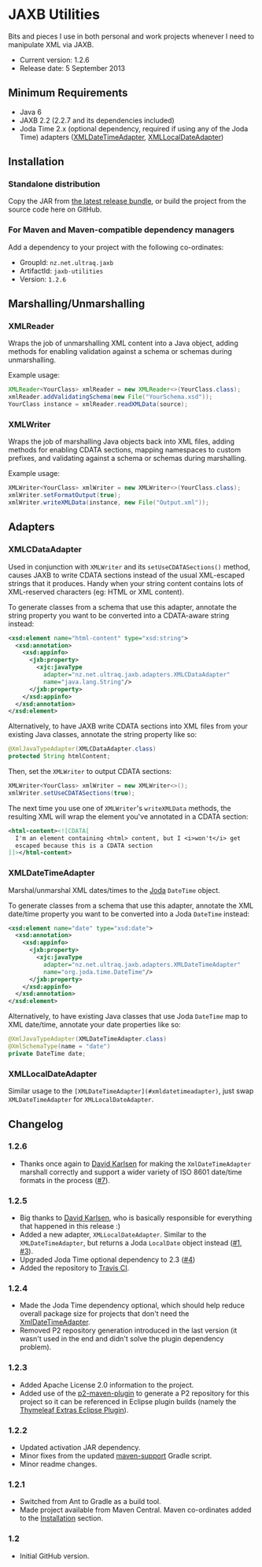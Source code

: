 
JAXB Utilities
==============

Bits and pieces I use in both personal and work projects whenever I need to
manipulate XML via JAXB.

 - Current version: 1.2.6
 - Release date: 5 September 2013


Minimum Requirements
--------------------

 - Java 6
 - JAXB 2.2 (2.2.7 and its dependencies included)
 - Joda Time 2.x (optional dependency, required if using any of the Joda Time)
   adapters ([XMLDateTimeAdapter](#xmldatetimeadapter), [XMLLocalDateAdapter](#xmllocaldateadapter))


Installation
------------

### Standalone distribution
Copy the JAR from [the latest release bundle](https://github.com/ultraq/jaxb-utilities/releases),
or build the project from the source code here on GitHub.

### For Maven and Maven-compatible dependency managers
Add a dependency to your project with the following co-ordinates:

 - GroupId: `nz.net.ultraq.jaxb`
 - ArtifactId: `jaxb-utilities`
 - Version: `1.2.6`


Marshalling/Unmarshalling
-------------------------

### XMLReader

Wraps the job of unmarshalling XML content into a Java object, adding methods
for enabling validation against a schema or schemas during unmarshalling.

Example usage:

```java
XMLReader<YourClass> xmlReader = new XMLReader<>(YourClass.class);
xmlReader.addValidatingSchema(new File("YourSchema.xsd"));
YourClass instance = xmlReader.readXMLData(source);
```


### XMLWriter

Wraps the job of marshalling Java objects back into XML files, adding methods
for enabling CDATA sections, mapping namespaces to custom prefixes, and
validating against a schema or schemas during marshalling.

Example usage:

```java
XMLWriter<YourClass> xmlWriter = new XMLWriter<>(YourClass.class);
xmlWriter.setFormatOutput(true);
xmlWriter.writeXMLData(instance, new File("Output.xml"));
```


Adapters
--------

### XMLCDataAdapter

Used in conjunction with `XMLWriter` and its `setUseCDATASections()` method,
causes JAXB to write CDATA sections instead of the usual XML-escaped strings
that it produces.  Handy when your string content contains lots of XML-reserved
characters (eg: HTML or XML content).

To generate classes from a schema that use this adapter, annotate the string
property you want to be converted into a CDATA-aware string instead:

```xml
<xsd:element name="html-content" type="xsd:string">
  <xsd:annotation>
    <xsd:appinfo>
      <jxb:property>
        <xjc:javaType
          adapter="nz.net.ultraq.jaxb.adapters.XMLCDataAdapter"
          name="java.lang.String"/>
      </jxb:property>
    </xsd:appinfo>
  </xsd:annotation>
</xsd:element>
```

Alternatively, to have JAXB write CDATA sections into XML files from your
existing Java classes, annotate the string property like so:

```java
@XmlJavaTypeAdapter(XMLCDataAdapter.class)
protected String htmlContent;
```

Then, set the `XMLWriter` to output CDATA sections:

```java
XMLWriter<YourClass> xmlWriter = new XMLWriter<>();
xmlWriter.setUseCDATASections(true);
```

The next time you use one of `XMLWriter`'s `writeXMLData` methods, the resulting
XML will wrap the element you've annotated in a CDATA section:

```xml
<html-content><![CDATA[
  I'm an element containing <html> content, but I <i>won't</i> get
  escaped because this is a CDATA section
]]></html-content>
```


### XMLDateTimeAdapter

Marshal/unmarshal XML dates/times to the [Joda](http://joda-time.sourceforge.net/)
`DateTime` object.

To generate classes from a schema that use this adapter, annotate the XML date/time
property you want to be converted into a Joda `DateTime` instead:

```xml
<xsd:element name="date" type="xsd:date">
  <xsd:annotation>
    <xsd:appinfo>
      <jxb:property>
        <xjc:javaType
          adapter="nz.net.ultraq.jaxb.adapters.XMLDateTimeAdapter"
          name="org.joda.time.DateTime"/>
      </jxb:property>
    </xsd:appinfo>
  </xsd:annotation>
</xsd:element>
```

Alternatively, to have existing Java classes that use Joda `DateTime` map to XML
date/time, annotate your date properties like so:

```java
@XmlJavaTypeAdapter(XMLDateTimeAdapter.class)
@XmlSchemaType(name = "date")
private DateTime date;
```


### XMLLocalDateAdapter

Similar usage to the `[XMLDateTimeAdapter](#xmldatetimeadapter)`, just swap `XMLDateTimeAdapter`
for `XMLLocalDateAdapter`.


Changelog
---------

### 1.2.6
 - Thanks once again to [David Karlsen](https://github.com/davidkarlsen) for
   making the `XmlDateTimeAdapter` marshall correctly and support a wider
   variety of ISO 8601 date/time formats in the process ([#7](https://github.com/ultraq/jaxb-utilities/pull/7)).

### 1.2.5
 - Big thanks to [David Karlsen](https://github.com/davidkarlsen), who is
   basically responsible for everything that happened in this release :)
 - Added a new adapter, `XMLLocalDateAdapter`.  Similar to the `XMLDateTimeAdapter`,
   but returns a Joda `LocalDate` object instead ([#1](https://github.com/ultraq/jaxb-utilities/issues/1),
   [#3](https://github.com/ultraq/jaxb-utilities/issues/3)).
 - Upgraded Joda Time optional dependency to 2.3 ([#4](https://github.com/ultraq/jaxb-utilities/issues/4))
 - Added the repository to [Travis CI](https://travis-ci.org/ultraq/jaxb-utilities).

### 1.2.4
 - Made the Joda Time dependency optional, which should help reduce overall
   package size for projects that don't need the [XmlDateTimeAdapter](#xmldatetimeadapter).
 - Removed P2 repository generation introduced in the last version (it wasn't
   used in the end and didn't solve the plugin dependency problem).

### 1.2.3
 - Added Apache License 2.0 information to the project.
 - Added use of the [p2-maven-plugin](https://github.com/reficio/p2-maven-plugin)
   to generate a P2 repository for this project so it can be referenced in
   Eclipse plugin builds (namely the [Thymeleaf Extras Eclipse Plugin](https://github.com/thymeleaf/thymeleaf-extras-eclipse-plugin)).

### 1.2.2
 - Updated activation JAR dependency.
 - Minor fixes from the updated [maven-support](https://github.com/ultraq/gradle-support)
   Gradle script.
 - Minor readme changes.

### 1.2.1
 - Switched from Ant to Gradle as a build tool.
 - Made project available from Maven Central.  Maven co-ordinates added to the
   [Installation](#installation) section.

### 1.2
 - Initial GitHub version.

